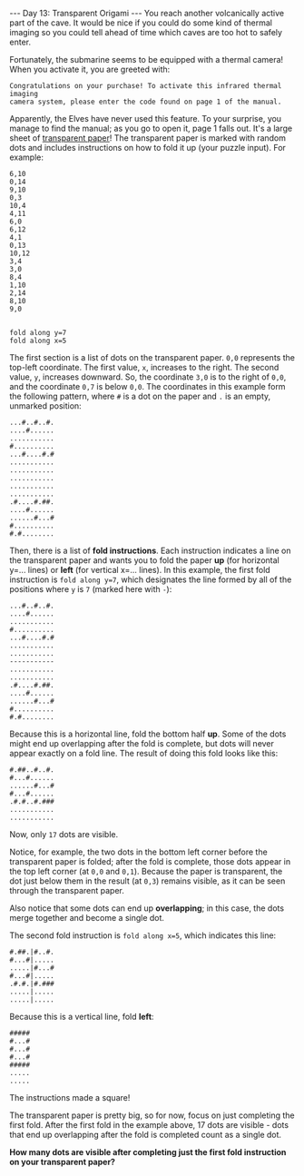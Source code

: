 ﻿--- Day 13: Transparent Origami ---
You reach another volcanically active part of the cave.
It would be nice if you could do some kind of thermal imaging so you could tell ahead of time which caves are too hot to safely enter.

Fortunately, the submarine seems to be equipped with a thermal camera!
When you activate it, you are greeted with:
```
Congratulations on your purchase! To activate this infrared thermal imaging
camera system, please enter the code found on page 1 of the manual.
```

Apparently, the Elves have never used this feature.
To your surprise, you manage to find the manual; as you go to open it, page 1 falls out.
It's a large sheet of [transparent paper](https://en.wikipedia.org/wiki/Transparency_(projection))!
The transparent paper is marked with random dots and includes instructions on how to fold it up (your puzzle input).
For example:
```
6,10
0,14
9,10
0,3
10,4
4,11
6,0
6,12
4,1
0,13
10,12
3,4
3,0
8,4
1,10
2,14
8,10
9,0


fold along y=7
fold along x=5
```

The first section is a list of dots on the transparent paper.
`0,0` represents the top-left coordinate.
The first value, `x`, increases to the right.
The second value, `y`, increases downward.
So, the coordinate `3,0` is to the right of `0,0`, and the coordinate `0,7` is below `0,0`.
The coordinates in this example form the following pattern, where `#` is a dot on the paper and `.` is an empty, unmarked position:
```
...#..#..#.
....#......
...........
#..........
...#....#.#
...........
...........
...........
...........
...........
.#....#.##.
....#......
......#...#
#..........
#.#........
```

Then, there is a list of **fold instructions**.
Each instruction indicates a line on the transparent paper and wants you to fold the paper **up** (for horizontal y=... lines) or **left** (for vertical x=... lines).
In this example, the first fold instruction is `fold along y=7`, which designates the line formed by all of the positions where `y` is `7` (marked here with `-`):
```
...#..#..#.
....#......
...........
#..........
...#....#.#
...........
...........
-----------
...........
...........
.#....#.##.
....#......
......#...#
#..........
#.#........
```
Because this is a horizontal line, fold the bottom half **up**.
Some of the dots might end up overlapping after the fold is complete, but dots will never appear exactly on a fold line.
The result of doing this fold looks like this:
```
#.##..#..#.
#...#......
......#...#
#...#......
.#.#..#.###
...........
...........
```

Now, only `17` dots are visible.

Notice, for example, the two dots in the bottom left corner before the transparent paper is folded; after the fold is complete, those dots appear in the top left corner (at `0,0` and `0,1`).
Because the paper is transparent, the dot just below them in the result (at `0,3`) remains visible, as it can be seen through the transparent paper.

Also notice that some dots can end up **overlapping**; in this case, the dots merge together and become a single dot.

The second fold instruction is `fold along x=5`, which indicates this line:
```
#.##.|#..#.
#...#|.....
.....|#...#
#...#|.....
.#.#.|#.###
.....|.....
.....|.....
```

Because this is a vertical line, fold **left**:
```
#####
#...#
#...#
#...#
#####
.....
.....
```

The instructions made a square!

The transparent paper is pretty big, so for now, focus on just completing the first fold.
After the first fold in the example above, 17 dots are visible - dots that end up overlapping after the fold is completed count as a single dot.

**How many dots are visible after completing just the first fold instruction on your transparent paper?**